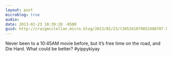 ```yaml
---
layout: post
microblog: true
audio: 
date: 2013-02-23 10:39:20 -0500
guid: http://craigmcclellan.micro.blog/2013/02/23/t305341079052488707.html
---
```

Never been to a 10:45AM movie before, but it’s free time on the road, and Die Hard. What could be better? #yippykiyay
